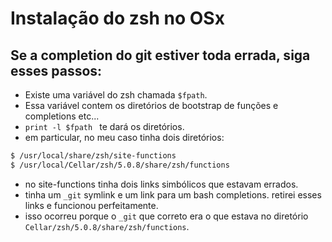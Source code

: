 # Instalação do zsh no OSx

## Se a completion do git estiver toda errada, siga esses passos:

* Existe uma variável do zsh chamada `$fpath`.
* Essa variável contem os diretórios de bootstrap de funções e completions etc...
* `print -l $fpath ` te dará os diretórios.
* em particular, no meu caso tinha dois diretórios:

```sh
$ /usr/local/share/zsh/site-functions
$ /usr/local/Cellar/zsh/5.0.8/share/zsh/functions
```

* no site-functions tinha dois links simbólicos que estavam errados. 
* tinha um `_git` symlink e um link para um bash completions. retirei esses links e funcionou perfeitamente.
* isso ocorreu porque o `_git` que correto era o que estava no diretório `Cellar/zsh/5.0.8/share/zsh/functions`.
